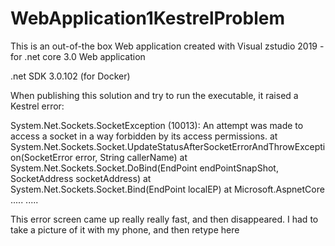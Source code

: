 # WebApplication1KestrelProblem

This is an out-of-the box Web application created with Visual zstudio 2019 - for .net core 3.0 Web application

.net SDK 3.0.102 (for Docker)

When publishing this solution and try to run the executable, it raised a Kestrel error:

System.Net.Sockets.SocketException (10013): An attempt was made to access a socket in a way forbidden by its access permissions.
    at System.Net.Sockets.Socket.UpdateStatusAfterSocketErrorAndThrowException(SocketError error, String callerName) 
    at System.Net.Sockets.Socket.DoBind(EndPoint endPointSnapShot, SocketAddress socketAddress)
    at System.Net.Sockets.Socket.Bind(EndPoint localEP)
    at Microsoft.AspnetCore ..... ..... 
    
  This error screen came up really really fast, and then disappeared. I had to take a picture of it with my phone, and then retype here
